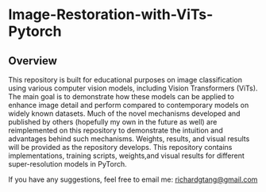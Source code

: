 # Image-Restoration-with-ViTs-Pytorch

## Overview
This repository is built for educational purposes on image classification using various computer vision models, including Vision Transformers (ViTs). The main goal is to demonstrate how these models can be applied to enhance image detail and perform compared to contemporary models on widely known datasets. Much of the novel mechanisms developed and published by others (hopefully my own in the future as well) are reimplemented on this repository to demonstrate the intuition and advantages behind such mechanisms. Weights, results, and visual results will be provided as the repository develops. This repository contains implementations, training scripts, weights,and visual results for different super-resolution models in PyTorch. 

If you have any suggestions, feel free to email me: richardgtang@gmail.com